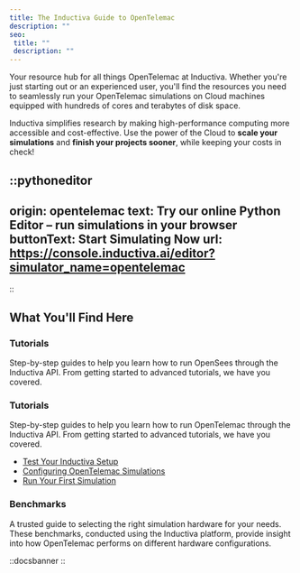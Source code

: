 ```yaml
---
title: The Inductiva Guide to OpenTelemac
description: ""
seo:
 title: ""
 description: ""
---
```


Your resource hub for all things OpenTelemac at Inductiva. Whether you're just starting out or an experienced user, you'll find the resources you need to seamlessly run your OpenTelemac simulations on Cloud machines equipped with hundreds of cores and terabytes of disk space.

Inductiva simplifies research by making high-performance computing more accessible and cost-effective. Use the power of the Cloud to **scale your simulations** and **finish your projects sooner**, while keeping your costs in check! 

::pythoneditor
---
origin: opentelemac
text: Try our online Python Editor – run simulations in your browser
buttonText: Start Simulating Now
url: https://console.inductiva.ai/editor?simulator_name=opentelemac
---
::

## What You'll Find Here

### Tutorials
Step-by-step guides to help you learn how to run OpenSees through the Inductiva API. From getting started to advanced tutorials, we have you covered.

### Tutorials
Step-by-step guides to help you learn how to run OpenTelemac through the Inductiva API. From getting started to advanced tutorials, we have you covered.

- [Test Your Inductiva Setup](/guides/opentelemac/tutorials/setup-test)
- [Configuring OpenTelemac Simulations](/guides/opentelemac/tutorials/configuring-telemac-simulations)
- [Run Your First Simulation](/guides/opentelemac/tutorials/quick-start)

### Benchmarks
A trusted guide to selecting the right simulation hardware for your needs. These benchmarks, conducted using the Inductiva platform, provide insight into how OpenTelemac performs on different hardware configurations.

::docsbanner
::
